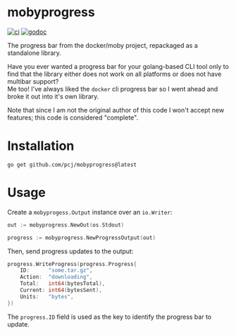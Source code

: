 # mobyprogress

[![ci](https://github.com/pcj/mobyprogress/actions/workflows/ci.yaml/badge.svg?branch=master&event=push)](https://github.com/pcj/mobyprogress/actions/workflows/ci.yaml)
[![godoc](https://godoc.org/github.com/pcj/mobyprogress?status.svg)](https://godoc.org/github.com/pcj/mobyprogress)

The progress bar from the docker/moby project, repackaged  as a standalone library.

Have you ever wanted a progress bar for your golang-based CLI tool only to find that 
the library either does not work on all platforms or does not have multibar support?  
Me too!  I've always liked the `docker` cli progress bar so I went ahead and broke
it out into it's own library.

Note that since I am not the original author of this code I won't accept new features;
this code is considered "complete".

# Installation

```
go get github.com/pcj/mobyprogress@latest
```

# Usage

Create a `mobyprogess.Output` instance over an `io.Writer`:

```go
out := mobyprogress.NewOut(os.Stdout)

progress := mobyprogress.NewProgressOutput(out)
```

Then, send progress updates to the output:

```go
progress.WriteProgress(progress.Progress{
    ID:      "some.tar.gz",
    Action:  "downloading",
    Total:   int64(bytesTotal),
    Current: int64(bytesSent),
    Units:   "bytes",
})
```

The `progress.ID` field is used as the key to identify the progress bar to update. 